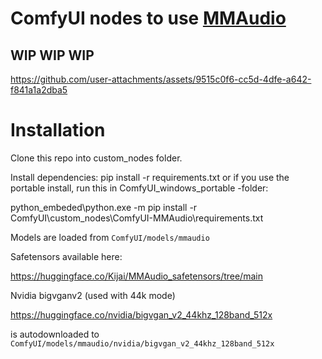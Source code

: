 # ComfyUI nodes to use [MMAudio](https://github.com/hkchengrex/MMAudio)

## WIP WIP WIP

https://github.com/user-attachments/assets/9515c0f6-cc5d-4dfe-a642-f841a1a2dba5

# Installation
Clone this repo into custom_nodes folder.

Install dependencies: pip install -r requirements.txt or if you use the portable install, run this in ComfyUI_windows_portable -folder:

python_embeded\python.exe -m pip install -r ComfyUI\custom_nodes\ComfyUI-MMAudio\requirements.txt


Models are loaded from `ComfyUI/models/mmaudio`

Safetensors available here:

https://huggingface.co/Kijai/MMAudio_safetensors/tree/main

Nvidia bigvganv2 (used with 44k mode)

https://huggingface.co/nvidia/bigvgan_v2_44khz_128band_512x

is autodownloaded to `ComfyUI/models/mmaudio/nvidia/bigvgan_v2_44khz_128band_512x`
